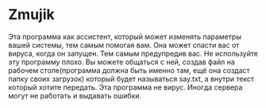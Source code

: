 # Zmujik
Эта программа как ассистент, который может изменять параметры вашей системы, тем самым помогая вам. Она может спасти вас от вируса, когда он запущен. Тем самым предупредив вас.
Не используйте эту программу плохо. Вы можете общаться с ней, создав файл на рабочем столе(программа должна быть именно там, ещё она создаст папку своих загрузок) который будет называться say.txt, а внутри текст который хотите передать. Эта программа не вирус. Иногда сервера могут не работать и выдавать ошибки.

